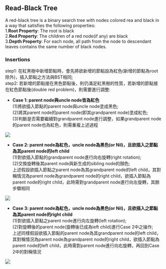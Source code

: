 ## Read-Black Tree
A red-black tree is a binary search tree with nodes colored rea and black in a way that satisfies the following properties:<br>
1.**Root Property**: The root is black<br>
2.**Red Property**: The children of a red node(if any) are black<br>
3.**Depth Property**: For each node, all path from the node to descendant leaves contains the same number of black nodes.<br>

### Insertions
step1: 在紅黑樹中新增節點時，會先將欲新增的節點設為紅色(新增的節點為root除外)，插入節點之方法與BST相同;<br>
step2: 若新增的節點接在黑色節點後，則仍滿足紅黑樹的性質，若新增的節點接在紅色節點後(double red problem)，則需要進行調整:<br>
- **Case 1: parent node與uncle node皆為紅色**<br>
(1)將欲插入節點的parent node與uncle node塗成黑色;<br>
(2)將其parent node的parent node(即其grandparent node)塗成紅色;<br>
(3)判斷是否需要繼續對grandparent node進行調整，如果grandparent node的parent node也為紅色，則需重複上述過程<br  >
<img src="https://github.com/Xu-Yidi/fluteanzi/blob/master/week10/RBT_insertion1.jpg">

- **Case 2: parent node為紅色，uncle node為黑色(or Nil)，且欲插入之節點為其parent node的left child**<br>
(1)對欲插入節點的grandparent node進行向右旋轉(right rotation);<br>
(2)交換旋轉後其parent node與新生成的sibling node的顏色;<br>
上述假設欲插入節點之parent node為其grandparent node的left child，其對稱情況為parent node為grandparent node的right child，欲插入節點為parent node的right child，此時需對grandparent node進行向左旋轉，其餘步驟相同<br>
<img src="https://github.com/Xu-Yidi/fluteanzi/blob/master/week10/RBT_insertion2.jpg">

- **Case 3: parent node為紅色，uncle node為黑色(or Nil)，且欲插入之節點為其parent node的right child**<br>
(1)對欲插入節點之parent node進行向左旋轉(left rotation);<br>
(2)對旋轉後的parent node(旋轉後已成為left child)進行Case 2中之操作;<br>
上述同樣假設欲插入節點的parent node為其grandparent node的left child，其對稱情況為parent node為grandparent node的right child，欲插入節點為parent node的left child，此時需對parent node進行向右旋轉，再回到Case 2中的對稱情況<br>
<img src="https://github.com/Xu-Yidi/fluteanzi/blob/master/week10/RBT_insertion3.png">

